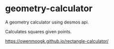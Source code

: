 # geometry-calculator
A geometry calculator using desmos api.

Calculates squares given points.

https://owenmoogk.github.io/rectangle-calculator/
